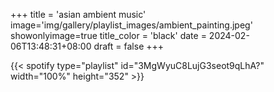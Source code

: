 +++
title = 'asian ambient music'
image='img/gallery/playlist_images/ambient_painting.jpeg'
showonlyimage=true
title_color = 'black'
date = 2024-02-06T13:48:31+08:00
draft = false
+++


{{< spotify type="playlist" id="3MgWyuC8LujG3seot9qLhA?" width="100%" height="352" >}}
